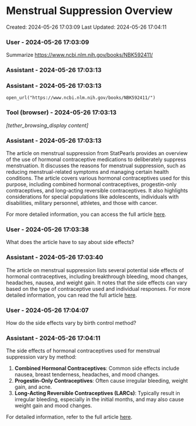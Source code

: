 # Menstrual Suppression Overview

Created: 2024-05-26 17:03:09
Last Updated: 2024-05-26 17:04:11

### User - 2024-05-26 17:03:09

Summarize https://www.ncbi.nlm.nih.gov/books/NBK592411/

### Assistant - 2024-05-26 17:03:13



### Assistant - 2024-05-26 17:03:13

```unknown
open_url("https://www.ncbi.nlm.nih.gov/books/NBK592411/")
```

### Tool (browser) - 2024-05-26 17:03:13

*[tether_browsing_display content]*

### Assistant - 2024-05-26 17:03:13

The article on menstrual suppression from StatPearls provides an overview of the use of hormonal contraceptive medications to deliberately suppress menstruation. It discusses the reasons for menstrual suppression, such as reducing menstrual-related symptoms and managing certain health conditions. The article covers various hormonal contraceptives used for this purpose, including combined hormonal contraceptives, progestin-only contraceptives, and long-acting reversible contraceptives. It also highlights considerations for special populations like adolescents, individuals with disabilities, military personnel, athletes, and those with cancer.

For more detailed information, you can access the full article [here](https://www.ncbi.nlm.nih.gov/books/NBK592411/).

### User - 2024-05-26 17:03:38

What does the article have to say about side effects?

### Assistant - 2024-05-26 17:03:40

The article on menstrual suppression lists several potential side effects of hormonal contraceptives, including breakthrough bleeding, mood changes, headaches, nausea, and weight gain. It notes that the side effects can vary based on the type of contraceptive used and individual responses. For more detailed information, you can read the full article [here](https://www.ncbi.nlm.nih.gov/books/NBK592411/).

### User - 2024-05-26 17:04:07

How do the side effects vary by birth control method?

### Assistant - 2024-05-26 17:04:11

The side effects of hormonal contraceptives used for menstrual suppression vary by method:

1. **Combined Hormonal Contraceptives**: Common side effects include nausea, breast tenderness, headaches, and mood changes. 
2. **Progestin-Only Contraceptives**: Often cause irregular bleeding, weight gain, and acne. 
3. **Long-Acting Reversible Contraceptives (LARCs)**: Typically result in irregular bleeding, especially in the initial months, and may also cause weight gain and mood changes.

For detailed information, refer to the full article [here](https://www.ncbi.nlm.nih.gov/books/NBK592411/).

